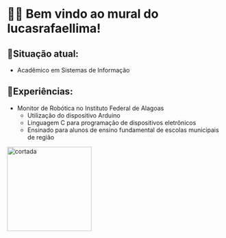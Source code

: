 # 👨‍💻 Bem vindo ao mural do lucasrafaellima!

## 📰Situação atual:

- Acadêmico em Sistemas de Informação

## 📖Experiências:

- Monitor de Robótica no Instituto Federal de Alagoas
    - Utilização do dispositivo Arduino
    - Linguagem C para programação de dispositivos eletrônicos
    - Ensinado para alunos de ensino fundamental de escolas municipais de região
 
<img width="197" alt="cortada" src="https://github.com/lucasrafaellima/ForREADME/assets/87723096/df040e0a-a605-48a2-87d0-e962f65ffc0c">

